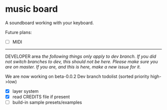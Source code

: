 # music board

A soundboard working with your keyboard.

Future plans:
 - [ ] MIDI

---

DEVELOPER area
*the following things only apply to dev branch. If you did not switch branches to dev, this should not be here. Please make sure you are on master. If you are, and this is here, make a new issue for it.*

We are now working on beta-0.0.2
Dev branch todolist (sorted priority high->low)
 - [x] layer system
 - [x] read CREDITS file if present
 - [ ] build-in sample presets/examples
